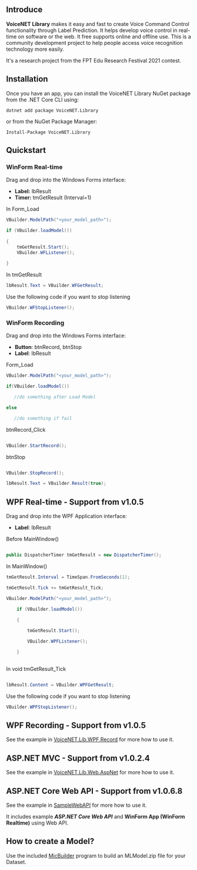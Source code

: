 ## Introduce
**VoiceNET Library** makes it easy and fast to create Voice Command Control functionality through Label Prediction.  It helps develop voice control in real-time on software or the web. It free supports online and offline use. This is a community development project to help people access voice recognition technology more easily.
 
It's a research project from the FPT Edu Research Festival 2021 contest. 

## Installation

Once you have an app, you can install the VoiceNET Library NuGet package from the .NET Core CLI using:
```
dotnet add package VoiceNET.Library
```
or from the NuGet Package Manager:
```
Install-Package VoiceNET.Library
```
## Quickstart
### WinForm Real-time ###
Drag and drop into the Windows Forms interface:
- **Label:** lbResult
- **Timer:** tmGetResult (Interval=1)

In Form_Load
```cs
VBuilder.ModelPath("<your_model_path>");

if (VBuilder.loadModel())
    
{
	tmGetResult.Start();
	VBuilder.WFListener();
            
}
```

In tmGetResult
```cs
lbResult.Text = VBuilder.WFGetResult;
```

Use the following code if you want to stop listening
```cs
VBuilder.WFStopListener();
```

### WinForm Recording
Drag and drop into the Windows Forms interface:
- **Button**: btnRecord, btnStop
- **Label**: lbResult

Form_Load
```cs
VBuilder.ModelPath("<your_model_path>");

if(VBuilder.loadModel())

   //do something after Load Model

else

   //do something if fail

```
btnRecord_Click
```cs

VBuilder.StartRecord();

```
btnStop
```cs

VBuilder.StopRecord();

lbResult.Text = VBuilder.Result(true);

```

## WPF Real-time - Support from v1.0.5

Drag and drop into the WPF Application interface:

- **Label**: lbResult

Before MainWindow()

```cs

public DispatcherTimer tmGetResult = new DispatcherTimer();

```

In MainWindow()
```cs
tmGetResult.Interval = TimeSpan.FromSeconds(1);

tmGetResult.Tick += tmGetResult_Tick;

VBuilder.ModelPath("<your_model_path>");

    if (VBuilder.loadModel())
            
	{

        tmGetResult.Start();

        VBuilder.WPFListener();

    }
	
```

In void tmGetResult_Tick
```cs

lbResult.Content = VBuilder.WPFGetResult;

```

Use the following code if you want to stop listening
```cs
VBuilder.WPFStopListener();
```

## WPF Recording - Support from v1.0.5

See the example in [VoiceNET.Lib.WPF.Record](https://github.com/nhannt201/VoiceNET.Library/tree/main/VoiceNET.Lib.WPF.Record) for more how to use it.

## ASP.NET MVC - Support from v1.0.2.4

See the example in [VoiceNET.Lib.Web.AspNet](https://github.com/nhannt201/VoiceNET.Library/tree/main/VoiceNET.Lib.Web.AspNet) for more how to use it.

## ASP.NET Core Web API - Support from v1.0.6.8

See the example in [SampleWebAPI](https://github.com/nhannt201/VoiceNET.Library/tree/main/SampleWebAPI) for more how to use it.

It includes example ***ASP.NET Core Web API*** and **WinForm App (WinForm Realtime)** using Web API.

## How to create a Model?
Use the included [MicBuilder](https://github.com/nhannt201/VoiceNET.Library/tree/main/VoiceNET.Lib.MicBuilder/README.MD) program to build an MLModel.zip file for your Dataset.
